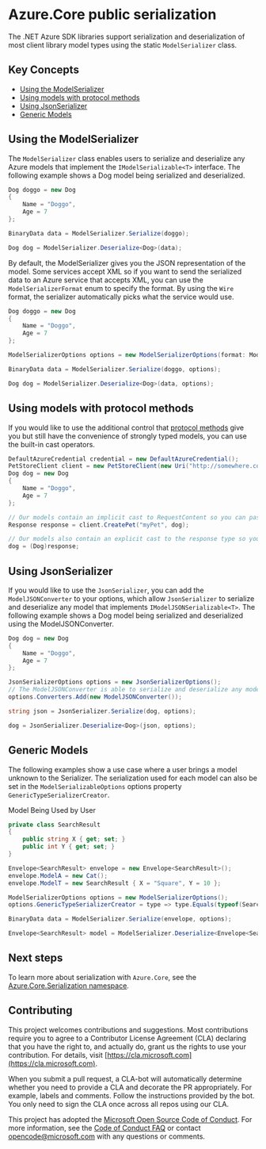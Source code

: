 # Azure.Core public serialization

The .NET Azure SDK libraries support serialization and deserialization of most client library model types using the static `ModelSerializer` class. 

## Key Concepts

- [Using the ModelSerializer](#using-the-modelserializer)
- [Using models with protocol methods](#using-models-with-protocol-methods)
- [Using JsonSerializer](#using-jsonserializer)
- [Generic Models](#generic-models)

## Using the ModelSerializer
The `ModelSerializer` class enables users to serialize and deserialize any Azure models that implement the `IModelSerializable<T>` interface. The following example shows a Dog model being serialized and deserialized.

```C# Snippet:BaseModelSerializer
Dog doggo = new Dog
{
    Name = "Doggo",
    Age = 7
};

BinaryData data = ModelSerializer.Serialize(doggo);

Dog dog = ModelSerializer.Deserialize<Dog>(data);
```

By default, the ModelSerializer gives you the JSON representation of the model. Some services accept XML so if you want to send the serialized data to an Azure service that accepts XML, you can use the `ModelSerializerFormat` enum to specify the format. By using the `Wire` format, the serializer automatically picks what the service would use.

```C# Snippet:ModelSerializerWithFormat
Dog doggo = new Dog
{
    Name = "Doggo",
    Age = 7
};

ModelSerializerOptions options = new ModelSerializerOptions(format: ModelSerializerFormat.Wire);

BinaryData data = ModelSerializer.Serialize(doggo, options);

Dog dog = ModelSerializer.Deserialize<Dog>(data, options);
```

## Using models with protocol methods

If you would like to use the additional control that [protocol methods][protocol_method] give you but still have the convenience of strongly typed models, you can use the built-in cast operators.

```C# Snippet:CastOperations
DefaultAzureCredential credential = new DefaultAzureCredential();
PetStoreClient client = new PetStoreClient(new Uri("http://somewhere.com"), credential);
Dog dog = new Dog
{
    Name = "Doggo",
    Age = 7
};

// Our models contain an implicit cast to RequestContent so you can pass them directly to protocol methods.
Response response = client.CreatePet("myPet", dog);

// Our models also contain an explicit cast to the response type so you can deserialize them easily.
dog = (Dog)response;
```

## Using JsonSerializer

If you would like to use the `JsonSerializer`, you can add the `ModelJSONConverter` to your options, which allow `JsonSerializer` to serialize and deserialize any model that implements `IModelJSONSerializable<T>`. The following example shows a Dog model being serialized and deserialized using the ModelJSONConverter.

```C# Snippet:BaseModelConverter
Dog dog = new Dog
{
    Name = "Doggo",
    Age = 7
};

JsonSerializerOptions options = new JsonSerializerOptions();
// The ModelJSONConverter is able to serialize and deserialize any model that implements IModelJSONSerializable<T>.
options.Converters.Add(new ModelJSONConverter());

string json = JsonSerializer.Serialize(dog, options);

dog = JsonSerializer.Deserialize<Dog>(json, options);
```

## Generic Models

The following examples show a use case where a user brings a model unknown to the Serializer. The serialization used for each model can also be set in the `ModelSerializableOptions` options property `GenericTypeSerializerCreator`. 

Model Being Used by User
```C# Snippet:Example_Model
private class SearchResult
{
    public string X { get; set; }
    public int Y { get; set; }
}
```

```C# Snippet:BYOMWithNewtonsoft
Envelope<SearchResult> envelope = new Envelope<SearchResult>();
envelope.ModelA = new Cat();
envelope.ModelT = new SearchResult { X = "Square", Y = 10 };

ModelSerializerOptions options = new ModelSerializerOptions();
options.GenericTypeSerializerCreator = type => type.Equals(typeof(SearchResult)) ? new NewtonsoftJSONObjectSerializer() : null;

BinaryData data = ModelSerializer.Serialize(envelope, options);

Envelope<SearchResult> model = ModelSerializer.Deserialize<Envelope<SearchResult>>(data, options: options);
```

## Next steps

To learn more about serialization with `Azure.Core`, see the [Azure.Core.Serialization namespace](https://learn.microsoft.com/dotnet/api/azure.core.serialization.objectserializer?view=azure-dotnet).

## Contributing

This project welcomes contributions and suggestions. Most contributions require you to agree to a Contributor License Agreement (CLA) declaring that you have the right to, and actually do, grant us the rights to use your contribution. For details, visit [https://cla.microsoft.com](https://cla.microsoft.com).

When you submit a pull request, a CLA-bot will automatically determine whether you need to provide a CLA and decorate the PR appropriately. For example, labels and comments. Follow the instructions provided by the bot. You only need to sign the CLA once across all repos using our CLA.

This project has adopted the [Microsoft Open Source Code of Conduct](https://opensource.microsoft.com/codeofconduct/). For more information, see the [Code of Conduct FAQ](https://opensource.microsoft.com/codeofconduct/faq/) or contact [opencode@microsoft.com](mailto:opencode@microsoft.com) with any questions or comments.

<!-- LINKS -->
[protocol_method]: https://github.com/Azure/azure-sdk-for-net/blob/main/sdk/core/Azure.Core/samples/ProtocolMethods.md
